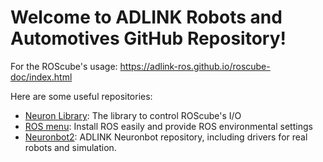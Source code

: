 # Welcome to ADLINK Robots and Automotives GitHub Repository!

For the ROScube's usage: https://adlink-ros.github.io/roscube-doc/index.html

Here are some useful repositories:

* [Neuron Library](https://github.com/Adlink-ROS/mraa): The library to control ROScube's I/O
* [ROS menu](https://github.com/Adlink-ROS/ros_menu): Install ROS easily and provide ROS environmental settings
* [Neuronbot2](https://github.com/Adlink-ROS/neuronbot2): ADLINK Neuronbot repository, including drivers for real robots and simulation.
